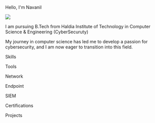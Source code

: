 Hello, I'm Navanil


<a href="https://www.linkedin.com/in/navanil-das-83ba41296?utm_source=share&utm_campaign=share_via&utm_content=profile&utm_medium=android_app"><img src="https://img.shields.io/badge/-LinkedIn-0072b1?&style=for-the-badge&logo=linkedin&logoColor=white" /></a>


I am pursuing B.Tech from Haldia Institute of Technology in Computer Science & Engineering (CyberSecuruty)


My journey in computer science has led me to develop a passion for cybersecurity, and I am now eager to transition into this field.

Skills


Tools


Network
  
Endpoint
 
SIEM
  
Certifications

    
Projects
